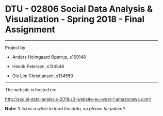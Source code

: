 # DTU - 02806 Social Data Analysis & Visualization - Spring 2018 - Final Assignment

______

Project by

* Anders Holmgaard Opstrup, s160148

* Henrik Petersen, s134546

* Ole Lim Christiansen, s134550

______

The website is hosted on:

http://social-data-analysis-2018.s3-website-eu-west-1.amazonaws.com/

**Note:** *It takes a while to load the data, so please be patient!*


